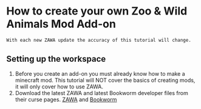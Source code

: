 # How to create your own Zoo & Wild Animals Mod Add-on
```diff
With each new ZAWA update the accuracy of this tutorial will change.
```

## Setting up the workspace
1. Before you create an add-on you must already know how to make a minecraft mod. This tutorial will NOT cover the basics of creating mods, it will only cover how to use ZAWA.
2. Download the latest ZAWA and latest Bookworm developer files from their curse pages. [ZAWA](https://www.curseforge.com/minecraft/mc-mods/zoo-wild-animals-rebuild) and [Bookworm](https://www.curseforge.com/minecraft/mc-mods/bookworm)
